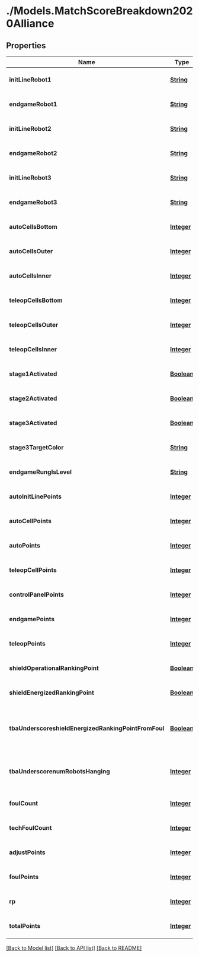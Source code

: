 # ./Models.MatchScoreBreakdown2020Alliance
## Properties

Name | Type | Description | Notes
------------ | ------------- | ------------- | -------------
**initLineRobot1** | [**String**](string.md) |  | [optional] [default to null]
**endgameRobot1** | [**String**](string.md) |  | [optional] [default to null]
**initLineRobot2** | [**String**](string.md) |  | [optional] [default to null]
**endgameRobot2** | [**String**](string.md) |  | [optional] [default to null]
**initLineRobot3** | [**String**](string.md) |  | [optional] [default to null]
**endgameRobot3** | [**String**](string.md) |  | [optional] [default to null]
**autoCellsBottom** | [**Integer**](integer.md) |  | [optional] [default to null]
**autoCellsOuter** | [**Integer**](integer.md) |  | [optional] [default to null]
**autoCellsInner** | [**Integer**](integer.md) |  | [optional] [default to null]
**teleopCellsBottom** | [**Integer**](integer.md) |  | [optional] [default to null]
**teleopCellsOuter** | [**Integer**](integer.md) |  | [optional] [default to null]
**teleopCellsInner** | [**Integer**](integer.md) |  | [optional] [default to null]
**stage1Activated** | [**Boolean**](boolean.md) |  | [optional] [default to null]
**stage2Activated** | [**Boolean**](boolean.md) |  | [optional] [default to null]
**stage3Activated** | [**Boolean**](boolean.md) |  | [optional] [default to null]
**stage3TargetColor** | [**String**](string.md) |  | [optional] [default to null]
**endgameRungIsLevel** | [**String**](string.md) |  | [optional] [default to null]
**autoInitLinePoints** | [**Integer**](integer.md) |  | [optional] [default to null]
**autoCellPoints** | [**Integer**](integer.md) |  | [optional] [default to null]
**autoPoints** | [**Integer**](integer.md) |  | [optional] [default to null]
**teleopCellPoints** | [**Integer**](integer.md) |  | [optional] [default to null]
**controlPanelPoints** | [**Integer**](integer.md) |  | [optional] [default to null]
**endgamePoints** | [**Integer**](integer.md) |  | [optional] [default to null]
**teleopPoints** | [**Integer**](integer.md) |  | [optional] [default to null]
**shieldOperationalRankingPoint** | [**Boolean**](boolean.md) |  | [optional] [default to null]
**shieldEnergizedRankingPoint** | [**Boolean**](boolean.md) |  | [optional] [default to null]
**tbaUnderscoreshieldEnergizedRankingPointFromFoul** | [**Boolean**](boolean.md) | Unofficial TBA-computed value that indicates whether the shieldEnergizedRankingPoint was earned normally or awarded due to a foul. | [optional] [default to null]
**tbaUnderscorenumRobotsHanging** | [**Integer**](integer.md) | Unofficial TBA-computed value that counts the number of robots who were hanging at the end of the match. | [optional] [default to null]
**foulCount** | [**Integer**](integer.md) |  | [optional] [default to null]
**techFoulCount** | [**Integer**](integer.md) |  | [optional] [default to null]
**adjustPoints** | [**Integer**](integer.md) |  | [optional] [default to null]
**foulPoints** | [**Integer**](integer.md) |  | [optional] [default to null]
**rp** | [**Integer**](integer.md) |  | [optional] [default to null]
**totalPoints** | [**Integer**](integer.md) |  | [optional] [default to null]

[[Back to Model list]](../README.md#documentation-for-models) [[Back to API list]](../README.md#documentation-for-api-endpoints) [[Back to README]](../README.md)

